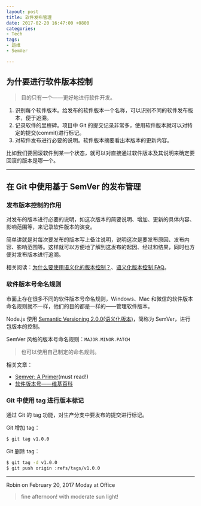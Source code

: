 ```yaml
---
layout: post
title: 软件发布管理
date: 2017-02-20 16:47:00 +0800
categories:
- Tech
tags:
- 运维
- SemVer

---
```


## 为什要进行软件版本控制

> 目的只有一个——更好地进行软件开发。

1. 识别每个软件版本。给发布的软件版本一个名称，可以识别不同的软件发布版本，便于追溯。
2. 记录软件的里程碑。项目中 Git 的提交记录非常多，使用软件版本就可以对特定的提交(commit)进行标记。
3. 对软件发布进行必要的说明。软件版本摘要看出本版本的更新内容。

比如我们要回滚软件到某一个状态，就可以对直接通过软件版本及其说明来确定要回滚的版本是哪一个。

----

## 在 Git 中使用基于 SemVer 的发布管理

### 发布版本控制的作用

对发布的版本进行必要的说明，如这次版本的简要说明、增加、更新的具体内容、影响范围等，来记录软件版本的演变。

简单讲就是对每次要发布的版本写上备注说明，说明这次是要发布原因、发布内容、影响范围等。这样就可以方便地了解到这发布的起因、经过和结果，同时也方便对发布版本进行追溯。

相关阅读：[为什么要使用语义化的版本控制？](http://semver.org/lang/zh-CN/#section-3)、[语义化版本控制 FAQ](http://semver.org/lang/zh-CN/#faq)。

### 软件版本号命名规则

市面上存在很多不同的软件版本号命名规则，Windows、Mac 和微信的软件版本命名规则就不一样，他们的目的都是一样的——管理软件版本。

Node.js 使用 [Semantic Versioning 2.0.0(语义化版本)](http://semver.org/)，简称为 SemVer，进行包版本的控制。

SemVer 风格的版本号命名规则：`MAJOR.MINOR.PATCH`

> 也可以使用自己制定的命名规则。

相关文章：

- [Semver: A Primer](https://nodesource.com/blog/semver-a-primer/)(must read!)
- [软件版本号——维基百科](https://zh.wikipedia.org/wiki/%E8%BB%9F%E4%BB%B6%E7%89%88%E6%9C%AC%E8%99%9F)


### Git 中使用 tag 进行版本标记

通过 Git 的 tag 功能，对生产分支中要发布的提交进行标记。

Git 增加 tag：

``` bash
$ git tag v1.0.0
```

Git 删除 tag：

``` bash
$ git tag -d v1.0.0
$ git push origin :refs/tags/v1.0.0
```

----

Robin on February 20, 2017 Moday at Office

> fine afternoon! with moderate sun light!